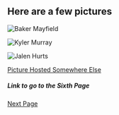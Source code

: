 ## Here are a few pictures

![Baker Mayfield](https://encrypted-tbn0.gstatic.com/images?q=tbn:ANd9GcSmQnDhmchJmTG8Pwf0NGA0i8iD4miWcD8BJF1hJvXGa6xsnw0Utw&s)

![Kyler Murray](https://cdn.vox-cdn.com/thumbor/vD6oqSZJY5E9RrBXgaRQQN73Mdo=/0x0:3008x2044/1200x800/filters:focal(1449x501:1929x981)/cdn.vox-cdn.com/uploads/chorus_image/image/63035416/usa_today_11916552.0.jpg)

![Jalen Hurts](https://dbukjj6eu5tsf.cloudfront.net/soonersports.com/images/2019/9/30/20190928_TexasTech_Hurts_JG_23_WEB.jpg)

[Picture Hosted Somewhere Else](https://www.google.com/url?sa=i&source=images&cd=&ved=2ahUKEwjJ3OHWh6LmAhVBMawKHXoNDyYQjRx6BAgBEAQ&url=https%3A%2F%2Fredingdesign.myshopify.com%2Fproducts%2Fboomer-sooner-oklahoma-svg-dxf-png-digital-cut-files&psig=AOvVaw3vJv61UJvdgzLQz1NovHiv&ust=1575756883649973)



##### Link to go to the Sixth Page
[Next Page](Page6.md)



